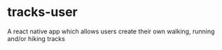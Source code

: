 # tracks-user
A react native app which allows users create their own walking, running and/or hiking tracks
